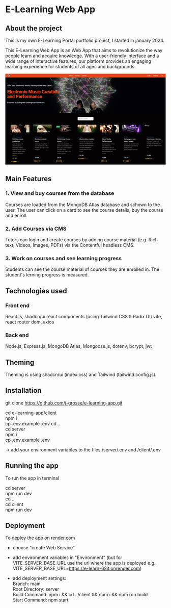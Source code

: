 # E-Learning Web App

## About the project

This is my own E-Learning Portal portfolio project, I started in january 2024.

This E-Learning Web App is an Web App that aims to revolutionize the way people learn and acquire knowledge. With a user-friendly interface and a wide range of interactive features, our platform provides an engaging learning experience for students of all ages and backgrounds.

![](website-screenshot.jpg)

## Main Features

### 1. View and buy courses from the database

Courses are loaded from the MongoDB Atlas database and schown to the user. The user can click on a card to see the course details, buy the course and enroll.

### 2. Add Courses via CMS

Tutors can login and create courses by adding course material (e.g. Rich text, Videos, Images, PDFs) via the Contentful headless CMS.

### 3. Work on courses and see learning progress

Students can see the course material of courses they are enrolled in. The student's lerning progress is measured.


## Technologies used

### Front end
React.js, shadcn/ui react components (using Tailwind CSS & Radix UI)
vite, react router dom, axios

### Back end
Node.js, Express.js, MongoDB Atlas, Mongoose.js, dotenv, bcrypt, jwt

## Theming

Theming is using shadcn/ui (index.css) and Tailwind (tailwind.config.js).

## Installation

git clone https://github.com/j-grosse/e-learning-app.git

cd e-learning-app/client  
npm i  
cp .env.example .env
cd ..  
cd server  
npm i  
cp .env.example .env

-> add your environment variables to the files /server/.env and /client/.env

## Running the app

To run the app in terminal

cd server  
npm run dev  
cd ..  
cd client  
npm run dev

## Deployment

To deploy the app on render.com

- choose "create Web Service"

- add environment variables in "Environment" (but for VITE_SERVER_BASE_URL use the url where the app is deployed e.g. VITE_SERVER_BASE_URL=https://e-learn-68it.onrender.com)

- add deployment settings:  
  Branch: main  
  Root Directory: server  
  Build Command: npm i && cd ../client && npm i && npm run build  
  Start Command: npm start


